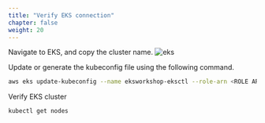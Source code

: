 ```yaml
---
title: "Verify EKS connection"
chapter: false
weight: 20
---
```


Navigate to EKS, and copy the cluster name.
![eks](/images/eks-page.png)

Update or generate the kubeconfig file using the following command.

```sh
aws eks update-kubeconfig --name eksworkshop-eksctl --role-arn <ROLE ARN>
```

Verify EKS cluster
```sh
kubectl get nodes
```
